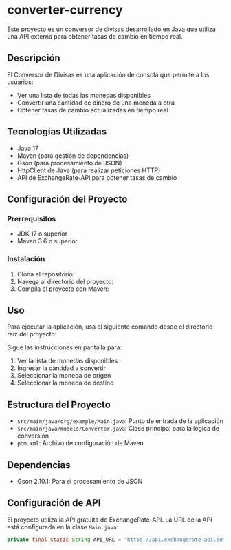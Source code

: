 # converter-currency
Este proyecto es un conversor de divisas desarrollado en Java que utiliza una API externa para obtener tasas de cambio en tiempo real.


## Descripción

El Conversor de Divisas es una aplicación de consola que permite a los usuarios:
- Ver una lista de todas las monedas disponibles
- Convertir una cantidad de dinero de una moneda a otra
- Obtener tasas de cambio actualizadas en tiempo real

## Tecnologías Utilizadas

- Java 17
- Maven (para gestión de dependencias)
- Gson (para procesamiento de JSON)
- HttpClient de Java (para realizar peticiones HTTP)
- API de ExchangeRate-API para obtener tasas de cambio

## Configuración del Proyecto

### Prerrequisitos

- JDK 17 o superior
- Maven 3.6 o superior

### Instalación
1. Clona el repositorio:
2. Navega al directorio del proyecto:
3. Compila el proyecto con Maven:

## Uso

Para ejecutar la aplicación, usa el siguiente comando desde el directorio raíz del proyecto:

Sigue las instrucciones en pantalla para:
1. Ver la lista de monedas disponibles
2. Ingresar la cantidad a convertir
3. Seleccionar la moneda de origen
4. Seleccionar la moneda de destino

## Estructura del Proyecto

- `src/main/java/org/example/Main.java`: Punto de entrada de la aplicación
- `src/main/java/models/Converter.java`: Clase principal para la lógica de conversión
- `pom.xml`: Archivo de configuración de Maven

## Dependencias

- Gson 2.10.1: Para el procesamiento de JSON

## Configuración de API

El proyecto utiliza la API gratuita de ExchangeRate-API. La URL de la API está configurada en la clase `Main.java`:

```java
private final static String API_URL = "https://api.exchangerate-api.com/v4/latest/USD";
